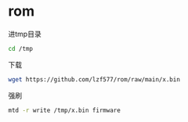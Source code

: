 # rom

进tmp目录

~~~bash
cd /tmp
~~~

下载

~~~bash
wget https://github.com/lzf577/rom/raw/main/x.bin
~~~


强刷
~~~bash
mtd -r write /tmp/x.bin firmware
~~~
